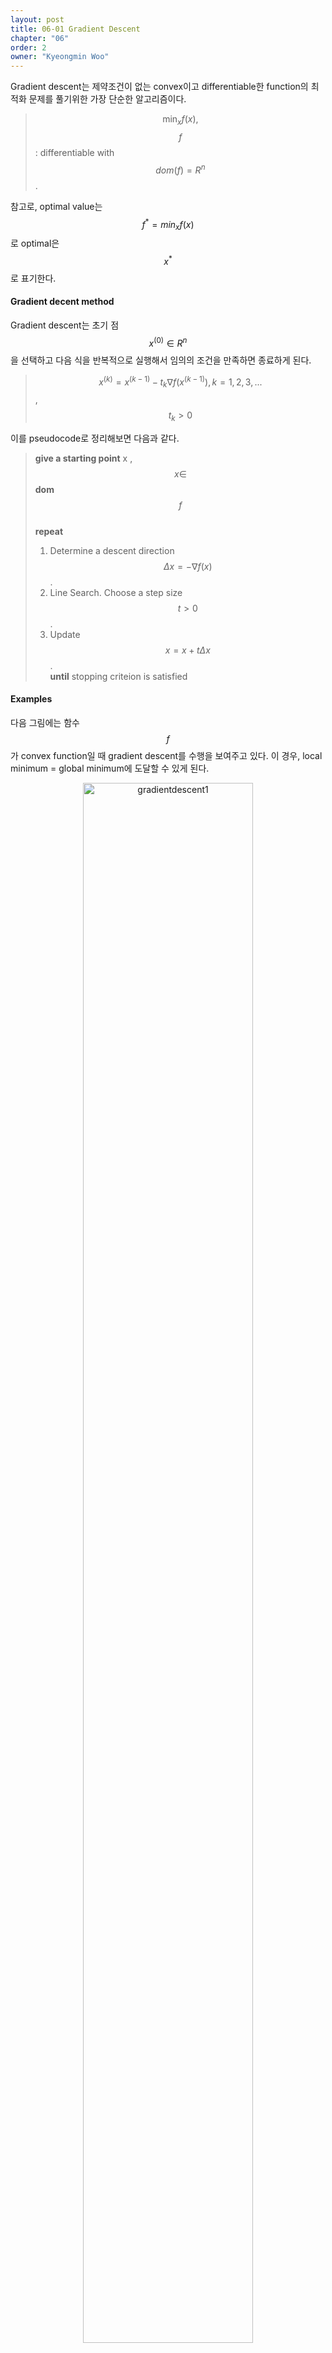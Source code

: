 ```yaml
---
layout: post
title: 06-01 Gradient Descent
chapter: "06"
order: 2
owner: "Kyeongmin Woo"
---
```


Gradient descent는 제약조건이 없는 convex이고 differentiable한 function의 최적화 문제를 풀기위한 가장 단순한 알고리즘이다.

> $$\min_x f(x),$$
> $$f$$ : differentiable with $$dom(f) = R^n$$.

참고로, optimal value는 $$f^{*} = min_x f(x)$$로 optimal은 $$x^{*}$$로 표기한다.


#### Gradient decent method
Gradient descent는 초기 점 $$x^{(0)} \in R^n$$을 선택하고 다음 식을 반복적으로 실행해서 임의의 조건을 만족하면 종료하게 된다.
> $$x^{(k)} = x^{(k-1)} - t_k \nabla f(x^{(k-1)}), k = 1, 2, 3, . . .$$, $$t_k \gt 0$$

이를 pseudocode로 정리해보면 다음과 같다.

> **give a starting point** x ,  $$x \in$$ **dom** $$f$$ <br>
> **repeat**  <br>
> 1. Determine a descent direction $$\Delta x = -\nabla f(x)$$. <br>
> 2. Line Search. Choose a step size $$t \gt 0$$. <br>
> 3. Update $$x = x + t \Delta x$$. <br>
> **until** stopping criteion is satisfied <br>

#### Examples

다음 그림에는 함수 $$f$$가 convex function일 때 gradient descent를 수행을 보여주고 있다. 이 경우, local minimum = global minimum에 도달할 수 있게 된다.

<figure class="image" style="align: center;">
<p align="center">
  <img src="{{ site.baseurl }}/img/chapter_img/chapter06/06_01_gradientdescent1.png" alt="gradientdescent1" width="80%" height="80%">
  <figcaption style="text-align: center;">[Fig 1] Gradient descent in convex functions[3]</figcaption>
</p>
</figure>

반면 다음 그림에는 함수 $$f$$가 non-convex function일 때 gradient descent를 수행을 보여주고 있다. 이 경우 초기점이 어느 곳에 위치하느냐에 따라서 각각 다른 곳에 존재하는 local minimum으로 수렴한다. 

<figure class="image" style="align: center;">
<p align="center">
  <img src="{{ site.baseurl }}/img/chapter_img/chapter06/06_01_gradientdescent2.png" alt="gradientdescent2" width="80%" height="80%">
  <figcaption style="text-align: center;">[Fig 2] Gradient descent in non-convex functions[3]</figcaption>
</p>
</figure>

## Gradient decent interpretation
Gradient descent는 함수를 2차 식으로 근사한 후 함수의 최소 위치를 다음 위치로 선택하는 방법이다.

이 과정을 보이기 위해 함수 $$f$$를 2차 Taylor 식으로 전개해보자.
>\begin{align}
f(y) \approx f(x) + \nabla f(x)^T (y - x) +  \frac{1}{2} \nabla^2 f(x)  \parallel y - x  \parallel_2 ^2
\end{align}

이때 2차 항에 있는 hessian $$\nabla^2 f(x)$$를 $$\frac{1}{t}I$$로 대체하면 다음과 같이 표현된다. 여기서 $$t$$는 step size이다.
>\begin{align}
f(y) \approx f(x) + \nabla f(x)^T (y - x) +  \frac{1}{2t}  \parallel y - x  \parallel_2 ^2
\end{align}

따라서, gradient descent에서는 step size의 역수가 eigenvalue인 hessian 행렬을 2차 항의 계수로 갖는 2차식으로 함수를 근사했다고 볼 수 있다. 또한, 이 식에서 $$f(x) + \nabla f(x)^T (y - x)$$는 $$f$$에 대한 선형 근사로 볼 수 있으며, $$\frac{1}{2t}  \parallel y - x  \parallel_2^2$$는 $$x$$에 대한 proximity term으로 볼 수 있다. Proximity term은 $$x$$에서 $$y$$가 얼마나 가까운지를 나타낸다.

이렇게 근사된 함수의 2차식을 최소화하는 위치를 다음 위치로 선택하게 된다.  그러기 위해 $$f(y)$$의 gradient를 0으로 두고 다음 위치인 $$y = x^+$$를 구하면 다음과 같은 식을 얻게 된다.

> $$x^+ = x - t \nabla f(x)$$

아래 그림에서 파란색 점은 현재 위치 $$x$$를 나타내며 빨간색 점은s 다음 위치 $$y$$를 나타낸다. 아래쪽에 있는 곡선은 실제 함수 $$f$$의 곡선이며 윗쪽에 있는 곡선은 함수 $$f$$의 2차 근사 곡선이라고 볼 수 있다. 따라서, 빨간색 점은 2차 근사식에 대한 최소 지점을 나타낸다.

<figure class="image" style="align: center;">
<p align="center">
  <img src="{{ site.baseurl }}/img/chapter_img/chapter06/06_01_gradientdescent3.png" alt="gradientdescent3" width="80%" height="80%">
  <figcaption style="text-align: center;">$$ \text{[Fig 3] Gradient descent algorithm : red dot is } x^+ \text{ and blue dot } x \text{ [3]} $$</figcaption>
</p>
</figure>

현재 위치 $$x$$에서 다음 위치 $$y$$가 얼마나 가까운지는 proximity term의 weight $$\frac{1}{2t}$$에 따라 달라진다. 만약 $$t$$ 값이 작다면, proximity term의 weight는 커지게 되고 스텝은 작아지게 될 것이다. 이러한 과정은 다음 수식으로 표현된다.

> \begin{align}
x^+ = \underset{y}{\arg \min} \ f(x) + \nabla f(x)^T (y - x) + \frac{1}{2t} \parallel y - x \parallel_2^2
\end{align}

